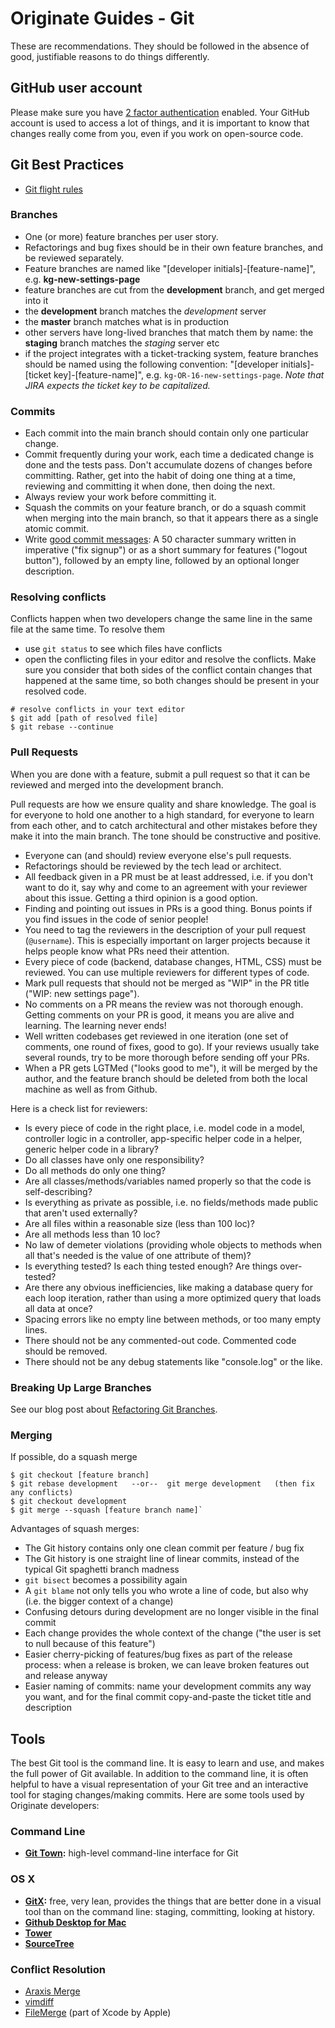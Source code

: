 # Originate Guides - Git

These are recommendations. They should be followed in the absence of good, justifiable reasons to do things differently.

## GitHub user account

Please make sure you have [2 factor authentication](https://github.com/settings/security) enabled.
Your GitHub account is used to access a lot of things,
and it is important to know that changes really come from you,
even if you work on open-source code.


## Git Best Practices

- [Git flight rules](https://github.com/k88hudson/git-flight-rules/blob/master/README.md)

### Branches

* One (or more) feature branches per user story.
* Refactorings and bug fixes should be in their own feature branches, and be reviewed separately.
* Feature branches are named like "[developer initials]-[feature-name]", e.g. __kg-new-settings-page__
* feature branches are cut from the __development__ branch, and get merged into it
* the __development__ branch matches the _development_ server
* the __master__ branch matches what is in production
* other servers have long-lived branches that match them by name: the __staging__ branch matches the _staging_ server etc
* if the project integrates with a ticket-tracking system, feature branches should be named using the
following convention: "[developer initials]-[ticket key]-[feature-name]", e.g. `kg-OR-16-new-settings-page`. *Note that
JIRA expects the ticket key to be capitalized.*

### Commits

* Each commit into the main branch should contain only one particular change.
* Commit frequently during your work,
  each time a dedicated change is done and the tests pass.
  Don't accumulate dozens of changes before committing.
  Rather, get into the habit of doing one thing at a time,
  reviewing and committing it when done,
  then doing the next.
* Always review your work before committing it.
* Squash the commits on your feature branch,
  or do a squash commit when merging into the main branch,
  so that it appears there as a single atomic commit.
* Write [good commit messages](http://chris.beams.io/posts/git-commit):
  A 50 character summary written in imperative ("fix signup")
  or as a short summary for features ("logout button"),
  followed by an empty line,
  followed by an optional longer description.


### Resolving conflicts

Conflicts happen when two developers change the same line in the same file at the same time.
To resolve them
* use `git status` to see which files have conflicts
* open the conflicting files in your editor and resolve the conflicts. Make sure you consider that both sides of the conflict contain changes that happened at the same time, so both changes should be present in your resolved code.

```shell
# resolve conflicts in your text editor
$ git add [path of resolved file]
$ git rebase --continue
```


### Pull Requests

When you are done with a feature, submit a pull request so that it can be reviewed and merged into the development branch.

Pull requests are how we ensure quality and share knowledge. The goal is for everyone to hold one another to a high standard, for everyone to learn from each other, and to catch architectural and other mistakes before they make it into the main branch. The tone should be constructive and positive.

* Everyone can (and should) review everyone else's pull requests.
* Refactorings should be reviewed by the tech lead or architect.
* All feedback given in a PR must be at least addressed, i.e. if you don't want to do it, say why and come to an agreement with your reviewer about this issue. Getting a third opinion is a good option.
* Finding and pointing out issues in PRs is a good thing. Bonus points if you find issues in the code of senior people!
* You need to tag the reviewers in the description of your pull request (`@username`). This is especially important on larger projects because it helps people know what PRs need their attention.
* Every piece of code (backend, database changes, HTML, CSS) must be reviewed. You can use multiple reviewers for different types of code.
* Mark pull requests that should not be merged as "WIP" in the PR title ("WIP: new settings page").
* No comments on a PR means the review was not thorough enough. Getting comments on your PR is good, it means you are alive and learning. The learning never ends!
* Well written codebases get reviewed in one iteration (one set of comments, one round of fixes, good to go). If your reviews usually take several rounds, try to be more thorough before sending off your PRs.
* When a PR gets LGTMed ("looks good to me"), it will be merged by the author, and the feature branch should be deleted from both the local machine as well as from Github.

Here is a check list for reviewers:

* Is every piece of code in the right place, i.e. model code in a model, controller logic in a controller, app-specific helper code in a helper, generic helper code in a library?
* Do all classes have only one responsibility?
* Do all methods do only one thing?
* Are all classes/methods/variables named properly so that the code is self-describing?
* Is everything as private as possible, i.e. no fields/methods made public that aren't used externally?
* Are all files within a reasonable size (less than 100 loc)?
* Are all methods less than 10 loc?
* No law of demeter violations (providing whole objects to methods when all that's needed is the value of one attribute of them)?
* Is everything tested? Is each thing tested enough? Are things over-tested?
* Are there any obvious inefficiencies, like making a database query for each loop iteration, rather than using a more optimized query that loads all data at once?
* Spacing errors like no empty line between methods, or too many empty lines.
* There should not be any commented-out code. Commented code should be removed.
* There should not be any debug statements like "console.log" or the like.


### Breaking Up Large Branches

See our blog post about [Refactoring Git Branches](http://blog.originate.com/blog/2014/04/19/refactoring_git_branches).


### Merging

If possible, do a squash merge

```shell
$ git checkout [feature branch]
$ git rebase development   --or--  git merge development   (then fix any conflicts)
$ git checkout development
$ git merge --squash [feature branch name]`
```

Advantages of squash merges:
* The Git history contains only one clean commit per feature / bug fix
* The Git history is one straight line of linear commits, instead of the typical Git spaghetti branch madness
* `git bisect` becomes a possibility again
* A `git blame` not only tells you who wrote a line of code, but also why (i.e. the bigger context of a change)
* Confusing detours during development are no longer visible in the final commit
* Each change provides the whole context of the change ("the user is set to null because of this feature")
* Easier cherry-picking of features/bug fixes as part of the release process: when a release is broken, we can leave broken features out and release anyway
* Easier naming of commits: name your development commits any way you want, and for the final commit copy-and-paste the ticket title and description


## Tools

The best Git tool is the command line.
It is easy to learn and use,
and makes the full power of Git available.
In addition to the command line,
it is often helpful to have a visual representation of your Git tree
and an interactive tool for staging changes/making commits.
Here are some tools used by Originate developers:

### Command Line

* __[Git Town](http://www.git-town.com):__ high-level command-line interface for Git


### OS X
* __[GitX](http://gitx.frim.nl):__ free, very lean, provides the things that are better done in a visual tool than on the command line: staging, committing, looking at history.
* __[Github Desktop for Mac](https://desktop.github.com/)__
* __[Tower](https://www.git-tower.com/)__
* __[SourceTree](https://www.atlassian.com/software/sourcetree)__


### Conflict Resolution
- [Araxis Merge](http://www.araxis.com/merge/)
- [vimdiff](http://vimdoc.sourceforge.net/htmldoc/diff.html)
- [FileMerge](https://developer.apple.com/xcode/features/) (part of Xcode by Apple)
